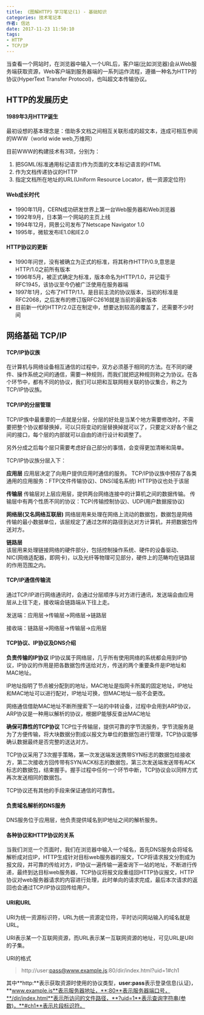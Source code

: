 ```yaml
---
title: 《图解HTTP》学习笔记(1) - 基础知识
categories: 技术笔记本
作者: 信达
date: 2017-11-23 11:50:10
tags: 
- HTTP
- TCP/IP
---
```



当查看一个网站时，在浏览器中输入一个URL后，客户端(比如浏览器)会从Web服务端获取资源，Web客户端到服务器端的一系列运作流程，遵循一种名为HTTP的协议(HyperText Transfer Protocol)，也叫超文本传输协议。

<!--more-->

## HTTP的发展历史
#### 1989年3月HTTP诞生
最初设想的基本理念是：借助多文档之间相互关联形成的超文本，连成可相互参阅的WWW（world wide web,万维网）

目前WWW的构建技术有3项，分别为：

1. 把SGML(标准通用标记语言)作为页面的文本标记语言的HTML
2. 作为文档传递协议的HTTP
3. 指定文档所在地址的URL(Uniform Resource Locator，统一资源定位符)

#### Web成长时代
- 1990年11月，CERN成功研发世界上第一台Web服务器和Web浏览器
- 1992年9月，日本第一个网站的主页上线
- 1994年12月，网景公司发布了Netscape Navigator 1.0
- 1995年，微软发布IE1.0和IE2.0

#### HTTP协议的更新
- 1990年问世，没有被确立为正式的标准，将其称作HTTP/0.9,意思是HTTP/1.0之前所有版本
- 1996年5月，被正式确定为标准，版本命名为HTTP/1.0，并记载于RFC1945，该协议至今仍被广泛使用在服务器端
- 1997年1月，公布了HTTP/1.1，是目前主流的协议版本，当初的标准是RFC2068，之后发布的修订版RFC2616就是当前的最新版本
- 目前新一代的HTTP/2.0正在制定中，想要达到较高的覆盖了，还需要不少时间

## 网络基础 TCP/IP
#### TCP/IP协议族
在计算机与网络设备相互通信的过程中，双方必须基于相同的方法。在不同的硬件、操作系统之间的通信，需要一种规则，而我们就把这种规则称之为协议。在各个环节中，都有不同的协议，我们可以把和互联网相关联的协议集合，称之为TCP/IP协议族。
#### TCP/IP的分层管理
TCP/IP族中最重要的一点就是分层，分层的好处是当某个地方需要修改时，不需要把整个协议都替换掉，可以只将变动的层替换掉就可以了，只要定义好各个层之间的接口，每个层的内部就可以自由的进行设计和调整了。

另外分成之后每个层只需要考虑好自己部分的事情，会变得更加清晰和简单。

TCP/IP协议族分层入下：

**应用层**
应用层决定了向用户提供应用时通信的服务。
TCP/IP协议族中预存了各类通用的应用服务：FTP(文件传输协议)、DNS(域名系统)
HTTP协议也处于该层

**传输层**
传输层对上层应用层，提供两台网络连接中的计算机之间的数据传输。
传输层中有两个性质不同的协议：TCP(传输控制协议)、UDP(用户数据报协议)

**网络层(又名网络互联层)**
网络层用来处理在网络上流动的数据包，数据包是网络传输的最小数据单位，该层规定了通过怎样的路径到达对方计算机，并把数据包传送对方。

**链路层**      
该层用来处理链接网络的硬件部分，包括控制操作系统、硬件的设备驱动、NIC(网络适配器，即网卡)，以及光纤等物理可见部分，硬件上的范畴均在链路层的作用范围之内。               

#### TCP/IP通信传输流

通过TCP/IP进行网络通讯时，会通过分层顺序与对方进行通讯，发送端会由应用层从上往下走，接收端会链路端从下往上走。

发送端：应用层->传输层->网络层->链路层

接收端：链路层->网络层->传输层->应用层

#### TCP协议、IP协议及DNS介绍

**负责传输的IP协议**
IP协议属于网络层，几乎所有使用网络的系统都会用到IP协议，IP协议的作用是把各数据包传送给对方，传送的两个重要条件是IP地址和MAC地址。

IP地址指明了节点被分配到的地址，MAC地址是指网卡所属的固定地址，IP地址和MAC地址可以进行配对，IP地址可换，但MAC地址一般不会更改。

网络通信借助MAC地址不断所搜索下一站的中转设备，过程中会用到ARP协议，ARP协议是一种用以解析的协议，根据IP能够反查出MAC地址

**确保可靠性的TCP协议**
TCP位于传输层，提供可靠的字节流服务，字节流服务是为了方便传输，将大块数据分割成以报文为单位的数据包进行管理，TCP协议能够确认数据最终是否完整的送达对方。

TCP协议采用了3次握手策略，第一次发送端发送携带SYN标志的数据包给接收方，第二次接收方回传带有SYN/ACK标志的数据包，第三次发送端发送带有ACK标志的数据包，结束握手。握手过程中任何一个环节中断，TCP协议会以同样方式再次发送相同的数据包。

TCP协议还有其他的手段来保证通信的可靠性。 

#### 负责域名解析的DNS服务

DNS服务位于应用层，他负责提供域名到IP地址之间的解析服务。

#### 各种协议和HTTP协议的关系

当我们浏览一个页面时，我们在浏览器中输入一个域名，首先DNS服务会将域名解析成对应IP，HTTP生成针对目标web服务器的报文，TCP将请求报文分割成为报文段，并可靠的传给对方，IP协议一遍传输一遍查询下一站的地址，不断进行传递，最终到达目标web服务器，TCP协议将报文段重组回HTTP协议报文，HTTP协议对web服务器请求的内容进行处理，此时单向的请求完成，最后本次请求的返回也会通过TCP/IP协议回传给用户。   

#### URI和URL

URI为统一资源标识符，URL为统一资源定位符，平时访问网站输入的域名就是URL。

URI表示某一个互联网资源，而URL表示某一互联网资源的地址，可见URL是URI的子集。

URI的格式

> http://user:pass@www.example.js:80/dir/index.html?uid=1#ch1

其中**http:**表示获取资源时使用的协议类型，**user:pass**表示登录信息(认证)，**www.example.js**表示服务器地址，**:80**表示服务器端口号，**/dir/index.html**表示所访问的文件路径，**?uid=1**表示查询字符串(参数)，**#ch1**表示片段标识符。




